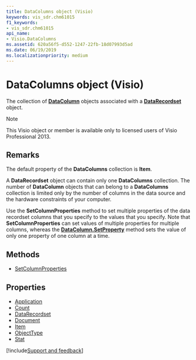 ```yaml
---
title: DataColumns object (Visio)
keywords: vis_sdr.chm61015
f1_keywords:
- vis_sdr.chm61015
api_name:
- Visio.DataColumns
ms.assetid: 620a56f5-d552-1247-22fb-18d07993d5ad
ms.date: 06/19/2019
ms.localizationpriority: medium
---
```



# DataColumns object (Visio)

The collection of **[DataColumn](Visio.DataColumn.md)** objects associated with a **[DataRecordset](visio.datarecordset.md)** object.

> [!NOTE] 
> This Visio object or member is available only to licensed users of Visio Professional 2013.


## Remarks

The default property of the **DataColumns** collection is **Item**.

A **DataRecordset** object can contain only one **DataColumns** collection. The number of **DataColumn** objects that can belong to a **DataColumns** collection is limited only by the number of columns in the data source and the hardware constraints of your computer.

Use the **SetColumnProperties** method to set multiple properties of the data recordset columns that you specify to the values that you specify. Note that **SetColumnProperties** can set values of multiple properties for multiple columns, whereas the **[DataColumn.SetProperty](Visio.DataColumn.SetProperty.md)** method sets the value of only one property of one column at a time.

## Methods

- [SetColumnProperties](Visio.DataColumns.SetColumnProperties.md)

## Properties

- [Application](Visio.DataColumns.Application.md)
- [Count](Visio.DataColumns.Count.md)
- [DataRecordset](Visio.DataColumns.DataRecordset.md)
- [Document](Visio.DataColumns.Document.md)
- [Item](Visio.DataColumns.Item.md)
- [ObjectType](Visio.DataColumns.ObjectType.md)
- [Stat](Visio.DataColumns.Stat.md)


[!include[Support and feedback](~/includes/feedback-boilerplate.md)]